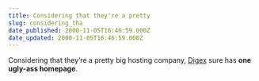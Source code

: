 ```yaml
---
title: Considering that they're a pretty
slug: considering_tha
date_published: 2000-11-05T16:46:59.000Z
date_updated: 2000-11-05T16:46:59.000Z
---
```


Considering that they’re a pretty big hosting company, [Digex](http://www.digex.com/) sure has **one ugly-ass homepage**.
